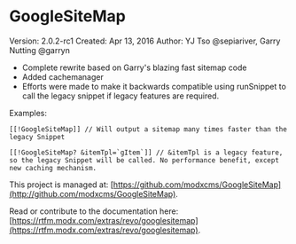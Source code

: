 # GoogleSiteMap

Version: 2.0.2-rc1
Created: Apr 13, 2016
Author: YJ Tso @sepiariver, Garry Nutting @garryn

- Complete rewrite based on Garry's blazing fast sitemap code
- Added cachemanager
- Efforts were made to make it backwards compatible using runSnippet to call the legacy snippet if legacy features are required.

Examples: 

```
[[!GoogleSiteMap]] // Will output a sitemap many times faster than the legacy Snippet
```

```
[[!GoogleSiteMap? &itemTpl=`gItem`]] // &itemTpl is a legacy feature, so the legacy Snippet will be called. No performance benefit, except new caching mechanism.
```

This project is managed at: [https://github.com/modxcms/GoogleSiteMap](http://github.com/modxcms/GoogleSiteMap).

Read or contribute to the documentation here: [https://rtfm.modx.com/extras/revo/googlesitemap](https://rtfm.modx.com/extras/revo/googlesitemap).

